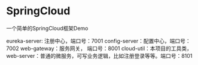# SpringCloud
一个简单的SpringCloud框架Demo

eureka-server: 注册中心，端口号：7001
config-server：配置中心，端口号：7002
web-gateway：服务网关， 端口号：8001
cloud-util：本项目的工具类， 
web-server：普通的微服务，可写业务逻辑，比如注册登录等等。端口号：8101


